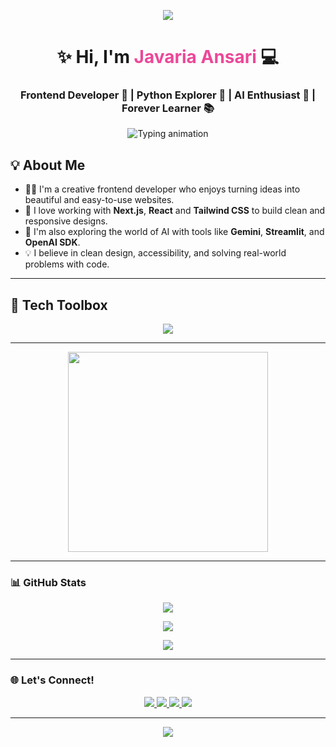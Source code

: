 <!-- 🌸 Soft Animated Header Banner -->
<p align="center">
  <!-- <img src="https://capsule-render.vercel.app/api?type=waving&color=093624&height=200&section=header&text=Welcome%20to%20My%20World%20&fontSize=38&fontAlign=50&fontColor=ffffff" /> -->
  <img src="https://media1.giphy.com/media/v1.Y2lkPTc5MGI3NjExZmxja2YzNWFwOGhnaGV3ajdseGllazRqZ2syOGI2cDN5bHBzcGZtdCZlcD12MV9pbnRlcm5hbF9naWZfYnlfaWQmY3Q9Zw/bJ4TVNYNUympPgcpem/giphy.gif"/>
</p>

<!-- 💁‍♀️ Name and Subtitle -->
<h1 align="center">✨ Hi, I'm <span style="color:#ec4899;">Javaria Ansari</span> 💻</h1>
<h3 align="center">Frontend Developer 💖 | Python Explorer 🐍 | AI Enthusiast 🤖 | Forever Learner 📚</h3>

<!-- 🖋️ Typing Animation -->
<p align="center">
  <img src="https://readme-typing-svg.demolab.com?font=Fira+Code&size=22&pause=1000&center=true&vCenter=true&width=600&lines=Crafting+beautiful+web+experiences;Building+with+Next.js+and+TailwindCSS;Coding+with+passion+and+creativity" alt="Typing animation" />
</p>


## 💡 About Me

- 👩‍💻 I'm a creative frontend developer who enjoys turning ideas into beautiful and easy-to-use websites.
- 💖 I love working with **Next.js**, **React** and **Tailwind CSS** to build clean and responsive designs.
- 🤖 I'm also exploring the world of AI with tools like **Gemini**, **Streamlit**, and **OpenAI SDK**.
- 💡 I believe in clean design, accessibility, and solving real-world problems with code.


---


## 🔧 Tech Toolbox

<p align="center">
  <img src="https://skillicons.dev/icons?i=html,css,js,bootstrap,ts,react,nextjs,tailwind,nodejs,expressjs,firebase,mongodb,postman,python,figma,git,github,vscode,vercel,c,java" />
</p>

---

<!-- 👩‍💻 Animated Coding Girl -->
<p align="center">
  <img src="https://media1.giphy.com/media/v1.Y2lkPTc5MGI3NjExM2p4MW1jN3F6dDVjcGxmdzlqMzlidGszdGRsZjdtNzh6cTMyM2wwMiZlcD12MV9pbnRlcm5hbF9naWZfYnlfaWQmY3Q9Zw/78XCFBGOlS6keY1Bil/giphy.gif" width="320px" />
</p>

---

### 📊 GitHub Stats

<p align="center">
  <img src="https://github-readme-streak-stats.herokuapp.com?user=javariaansari&theme=rose_pine&hide_border=false" />
</p>

<p align="center">
  <img src="https://github-readme-stats.vercel.app/api?username=javariaansari&show_icons=true&theme=rose_pine&hide_border=false&rank_icon=github" />
</p>

<p align="center">
  <img src="https://github-readme-stats.vercel.app/api/top-langs/?username=javariaansari&layout=compact&theme=rose_pine&hide_border=false" />
</p>

---

### 🌐 Let's Connect!

<p align="center">
  <a href="https://www.linkedin.com/in/javaria-ansari-63b170293/">
    <img src="https://img.shields.io/badge/LinkedIn-%230A66C2.svg?style=for-the-badge&logo=linkedin&logoColor=white" />
  </a>
  <a href="https://www.instagram.com/its_javaria?igsh=eTB5anU1bW5hNmRl">
    <img src="https://img.shields.io/badge/Instagram-%23E4405F.svg?style=for-the-badge&logo=instagram&logoColor=white" />
  </a>
    <a href="https://x.com/JavariaAnsari4?t=-sXiXJRKrbPkXlu6c3TEaA&s=08">
    <img src="https://img.shields.io/badge/x-%23000000.svg?style=for-the-badge&logo=x&logoColor=white" />
  </a>

   </a>
    <a href="https://www.tiktok.com/@web_developer_ai?_t=ZN-8zEMKIy9FqA&_r=1">
    <img src="https://img.shields.io/badge/Tiktok-%23000000.svg?style=for-the-badge&logo=tiktok&logoColor=white" />

  </a>
</p>

---

<!-- 🌷 Aesthetic Footer -->
<p align="center">
  <img src="https://capsule-render.vercel.app/api?type=waving&color=093624&height=120&section=footer" />
</p>


